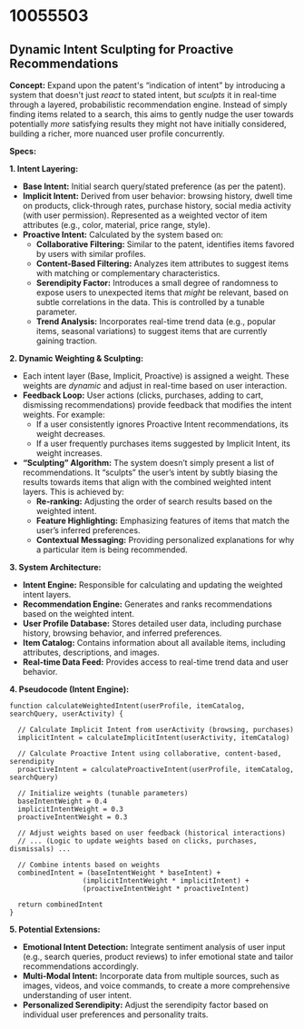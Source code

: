 # 10055503

## Dynamic Intent Sculpting for Proactive Recommendations

**Concept:** Expand upon the patent's “indication of intent” by introducing a system that doesn't just *react* to stated intent, but *sculpts* it in real-time through a layered, probabilistic recommendation engine.  Instead of simply finding items related to a search, this aims to gently nudge the user towards potentially *more* satisfying results they might not have initially considered, building a richer, more nuanced user profile concurrently.

**Specs:**

**1.  Intent Layering:**

*   **Base Intent:** Initial search query/stated preference (as per the patent).
*   **Implicit Intent:** Derived from user behavior: browsing history, dwell time on products, click-through rates, purchase history, social media activity (with user permission).  Represented as a weighted vector of item attributes (e.g., color, material, price range, style).
*   **Proactive Intent:** Calculated by the system based on:
    *   **Collaborative Filtering:**  Similar to the patent, identifies items favored by users with similar profiles.
    *   **Content-Based Filtering:**  Analyzes item attributes to suggest items with matching or complementary characteristics.
    *   **Serendipity Factor:**  Introduces a small degree of randomness to expose users to unexpected items that *might* be relevant, based on subtle correlations in the data.  This is controlled by a tunable parameter.
    *   **Trend Analysis:** Incorporates real-time trend data (e.g., popular items, seasonal variations) to suggest items that are currently gaining traction.

**2.  Dynamic Weighting & Sculpting:**

*   Each intent layer (Base, Implicit, Proactive) is assigned a weight.  These weights are *dynamic* and adjust in real-time based on user interaction.
*   **Feedback Loop:**  User actions (clicks, purchases, adding to cart, dismissing recommendations) provide feedback that modifies the intent weights. For example:
    *   If a user consistently ignores Proactive Intent recommendations, its weight decreases.
    *   If a user frequently purchases items suggested by Implicit Intent, its weight increases.
*   **“Sculpting” Algorithm:**  The system doesn’t simply present a list of recommendations.  It “sculpts” the user’s intent by subtly biasing the results towards items that align with the combined weighted intent layers. This is achieved by:
    *   **Re-ranking:**  Adjusting the order of search results based on the weighted intent.
    *   **Feature Highlighting:**  Emphasizing features of items that match the user’s inferred preferences.
    *   **Contextual Messaging:**  Providing personalized explanations for why a particular item is being recommended.

**3.  System Architecture:**

*   **Intent Engine:** Responsible for calculating and updating the weighted intent layers.
*   **Recommendation Engine:** Generates and ranks recommendations based on the weighted intent.
*   **User Profile Database:** Stores detailed user data, including purchase history, browsing behavior, and inferred preferences.
*   **Item Catalog:** Contains information about all available items, including attributes, descriptions, and images.
*   **Real-time Data Feed:**  Provides access to real-time trend data and user behavior.

**4.  Pseudocode (Intent Engine):**

```pseudocode
function calculateWeightedIntent(userProfile, itemCatalog, searchQuery, userActivity) {

  // Calculate Implicit Intent from userActivity (browsing, purchases)
  implicitIntent = calculateImplicitIntent(userActivity, itemCatalog)

  // Calculate Proactive Intent using collaborative, content-based, serendipity
  proactiveIntent = calculateProactiveIntent(userProfile, itemCatalog, searchQuery)

  // Initialize weights (tunable parameters)
  baseIntentWeight = 0.4
  implicitIntentWeight = 0.3
  proactiveIntentWeight = 0.3

  // Adjust weights based on user feedback (historical interactions)
  // ... (Logic to update weights based on clicks, purchases, dismissals) ...

  // Combine intents based on weights
  combinedIntent = (baseIntentWeight * baseIntent) +
                  (implicitIntentWeight * implicitIntent) +
                  (proactiveIntentWeight * proactiveIntent)

  return combinedIntent
}
```

**5.  Potential Extensions:**

*   **Emotional Intent Detection:**  Integrate sentiment analysis of user input (e.g., search queries, product reviews) to infer emotional state and tailor recommendations accordingly.
*   **Multi-Modal Intent:**  Incorporate data from multiple sources, such as images, videos, and voice commands, to create a more comprehensive understanding of user intent.
*   **Personalized Serendipity:**  Adjust the serendipity factor based on individual user preferences and personality traits.